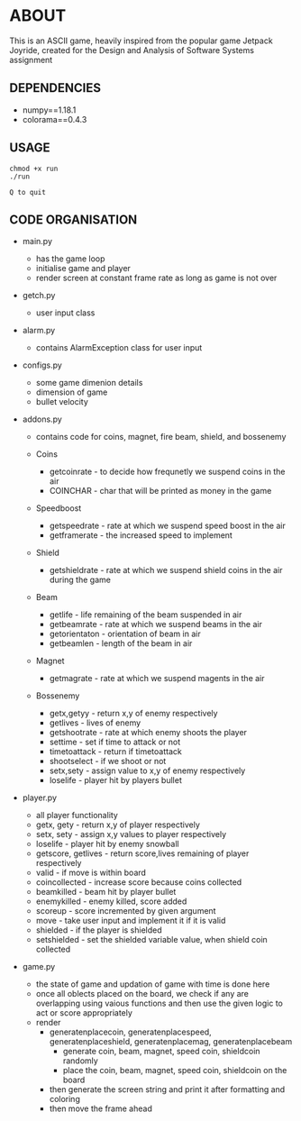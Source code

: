 # ABOUT
This is an ASCII game, heavily inspired from the popular game Jetpack Joyride, created for the Design and Analysis of Software Systems assignment

## DEPENDENCIES
- numpy==1.18.1
- colorama==0.4.3

## USAGE 
```
chmod +x run
./run
```
```
Q to quit 
```

## CODE ORGANISATION
- main.py
    - has the game loop
    - initialise game and player
    - render screen at constant frame rate as long as game is not over

- getch.py
    - user input class

- alarm.py
    - contains AlarmException class for user input 

- configs.py
    - some game dimenion details
    - dimension of game
    - bullet velocity

- addons.py
    - contains code for coins, magnet, fire beam, shield, and bossenemy
    - Coins
        - getcoinrate - to decide how frequnetly we suspend coins in the air
        - COINCHAR - char that will be printed as money in the game

    - Speedboost
        - getspeedrate - rate at which we suspend speed boost in the air
        - getframerate - the increased speed to implement
    
    - Shield
        - getshieldrate - rate at which we suspend shield coins in the air during the game
    
    - Beam
        - getlife - life remaining of the beam suspended in air
        - getbeamrate - rate at which we suspend beams in the air
        - getorientaton - orientation of beam in air
        - getbeamlen - length of the beam in air
    
    - Magnet
        - getmagrate - rate at which we suspend magents in the air
    
    - Bossenemy
        - getx,getyy - return x,y of enemy respectively
        - getlives - lives of enemy
        - getshootrate - rate at which enemy shoots the player
        - settime - set if time to attack or not
        - timetoattack - return if timetoattack
        - shootselect - if we shoot or not
        - setx,sety - assign value to x,y of enemy respectively
        - loselife - player hit by players bullet 

- player.py 
    - all player functionality 
    - getx, gety - return x,y of player respectively
    - setx, sety - assign x,y values to player respectively
    - loselife - player hit by enemy snowball
    - getscore, getlives - return score,lives remaining of player respectively
    - valid - if move is within board
    - coincollected - increase score because coins collected
    - beamkilled - beam hit by player bullet
    - enemykilled - enemy killed, score added
    - scoreup - score incremented by given argument
    - move - take user input and implement it if it is valid
    - shielded - if the player is shielded
    - setshielded - set the shielded variable value, when shield coin collected


- game.py
    - the state of game and updation of game with time is done here
    - once all oblects placed on the board, we check if any are overlapping using vaious functions and then use the given logic to act or score appropriately
    - render 
        - generatenplacecoin, generatenplacespeed, generatenplaceshield, generatenplacemag, generatenplacebeam
            - generate coin, beam, magnet, speed coin, shieldcoin randomly
            - place the coin, beam, magnet, speed coin, shieldcoin on the board
        - then generate the screen string and print it after formatting and coloring
        - then move the frame ahead
        

